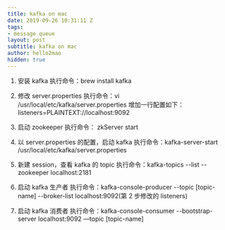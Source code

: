 ```yaml
---
title: kafka on mac
date: 2019-09-26 10:31:11 Z
tags:
- message queue
layout: post
subtitle: kafka on mac
author: hello2mao
hidden: true
---
```


1. 安装 kafka
   执行命令：brew install kafka

2. 修改 server.properties
   执行命令：vi /usr/local/etc/kafka/server.properties
   增加一行配置如下：
   listeners=PLAINTEXT://localhost:9092

3. 启动 zookeeper
   执行命令： zkServer start

4. 以 server.properties 的配置，启动 kafka
   执行命令：kafka-server-start /usr/local/etc/kafka/server.properties

5. 新建 session，查看 kafka 的 topic
   执行命令：kafka-topics --list --zookeeper localhost:2181

6. 启动 kafka 生产者
   执行命令：kafka-console-producer --topic [topic-name] --broker-list localhost:9092(第 2 步修改的 listeners)

7. 启动 kafka 消费者
   执行命令：kafka-console-consumer --bootstrap-server localhost:9092 —topic [topic-name]
